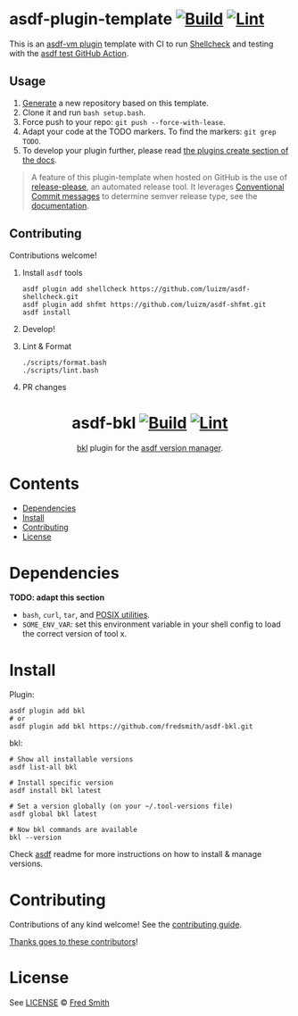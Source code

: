 # asdf-plugin-template [![Build](https://github.com/asdf-vm/asdf-plugin-template/actions/workflows/build.yml/badge.svg)](https://github.com/asdf-vm/asdf-plugin-template/actions/workflows/build.yml) [![Lint](https://github.com/asdf-vm/asdf-plugin-template/actions/workflows/lint.yml/badge.svg)](https://github.com/asdf-vm/asdf-plugin-template/actions/workflows/lint.yml)

This is an [asdf-vm plugin](https://asdf-vm.com/#/plugins-create) template with CI to run [Shellcheck](https://github.com/koalaman/shellcheck) and testing with the [asdf test GitHub Action](https://github.com/asdf-vm/actions).

## Usage

1. [Generate](https://github.com/asdf-vm/asdf-plugin-template/generate) a new repository based on this template.
1. Clone it and run `bash setup.bash`.
1. Force push to your repo: `git push --force-with-lease`.
1. Adapt your code at the TODO markers. To find the markers: `git grep TODO`.
1. To develop your plugin further, please read [the plugins create section of the docs](https://asdf-vm.com/plugins/create.html).

>A feature of this plugin-template when hosted on GitHub is the use of [release-please](https://github.com/googleapis/release-please), an automated release tool. It leverages [Conventional Commit messages](https://www.conventionalcommits.org/) to determine semver release type, see the [documentation](https://github.com/googleapis/release-please).

## Contributing

Contributions welcome!

1. Install `asdf` tools

    ```shell
    asdf plugin add shellcheck https://github.com/luizm/asdf-shellcheck.git
    asdf plugin add shfmt https://github.com/luizm/asdf-shfmt.git
    asdf install
    ```

1. Develop!

1. Lint & Format

    ```shell
    ./scripts/format.bash
    ./scripts/lint.bash
    ```

1. PR changes

<div align="center">

# asdf-bkl [![Build](https://github.com/fredsmith/asdf-bkl/actions/workflows/build.yml/badge.svg)](https://github.com/fredsmith/asdf-bkl/actions/workflows/build.yml) [![Lint](https://github.com/fredsmith/asdf-bkl/actions/workflows/lint.yml/badge.svg)](https://github.com/fredsmith/asdf-bkl/actions/workflows/lint.yml)

[bkl](https://bkl.gopatchy.io/) plugin for the [asdf version manager](https://asdf-vm.com).

</div>

# Contents

- [Dependencies](#dependencies)
- [Install](#install)
- [Contributing](#contributing)
- [License](#license)

# Dependencies

**TODO: adapt this section**

- `bash`, `curl`, `tar`, and [POSIX utilities](https://pubs.opengroup.org/onlinepubs/9699919799/idx/utilities.html).
- `SOME_ENV_VAR`: set this environment variable in your shell config to load the correct version of tool x.

# Install

Plugin:

```shell
asdf plugin add bkl
# or
asdf plugin add bkl https://github.com/fredsmith/asdf-bkl.git
```

bkl:

```shell
# Show all installable versions
asdf list-all bkl

# Install specific version
asdf install bkl latest

# Set a version globally (on your ~/.tool-versions file)
asdf global bkl latest

# Now bkl commands are available
bkl --version
```

Check [asdf](https://github.com/asdf-vm/asdf) readme for more instructions on how to
install & manage versions.

# Contributing

Contributions of any kind welcome! See the [contributing guide](contributing.md).

[Thanks goes to these contributors](https://github.com/fredsmith/asdf-bkl/graphs/contributors)!

# License

See [LICENSE](LICENSE) © [Fred Smith](https://github.com/fredsmith/)
